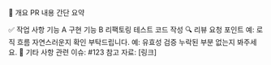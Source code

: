 📌 개요
PR 내용 간단 요약

✅ 작업 사항
 기능 A 구현
 기능 B 리팩토링
 테스트 코드 작성
🔍 리뷰 요청 포인트
예: 로직 흐름 자연스러운지 확인 부탁드립니다.
예: 유효성 검증 누락된 부분 없는지 봐주세요.
💬 기타 사항
관련 이슈: #123
참고 자료: [링크]
